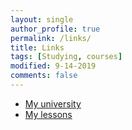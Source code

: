 ```yaml
---
layout: single
author_profile: true
permalink: /links/
title: Links
tags: [Studying, courses]
modified: 9-14-2019
comments: false
---
```




* [My university](http://www.iust.ac.ir/)
* [My lessons](https://sauleh.github.io/fc98/lectures/)


